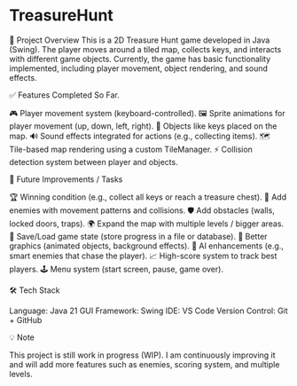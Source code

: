 # TreasureHunt
📖 Project Overview  This is a 2D Treasure Hunt game developed in Java (Swing). The player moves around a tiled map, collects keys, and interacts with different game objects. Currently, the game has basic functionality implemented, including player movement, object rendering, and sound effects.

✅ Features Completed So Far.

🎮 Player movement system (keyboard-controlled).
🖼️ Sprite animations for player movement (up, down, left, right).
🔑 Objects like keys placed on the map.
🔊 Sound effects integrated for actions (e.g., collecting items).
🗺️ Tile-based map rendering using a custom TileManager.
⚡ Collision detection system between player and objects.

🚀 Future Improvements / Tasks

🏆 Winning condition (e.g., collect all keys or reach a treasure chest).
👾 Add enemies with movement patterns and collisions.
🛡️ Add obstacles (walls, locked doors, traps).
🌍 Expand the map with multiple levels / bigger areas.
💾 Save/Load game state (store progress in a file or database).
🎨 Better graphics (animated objects, background effects).
🧠 AI enhancements (e.g., smart enemies that chase the player).
📈 High-score system to track best players.
🕹️ Menu system (start screen, pause, game over).

🛠️ Tech Stack

Language: Java 21
GUI Framework: Swing
IDE: VS Code
Version Control: Git + GitHub

💡 Note

This project is still work in progress (WIP).
I am continuously improving it and will add more features such as enemies, scoring system, and multiple levels.
